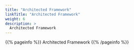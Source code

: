 ```yaml
---
title: "Architected Framework"
linkTitle: "Architected Framework"
weight: 6
description: >
  Architected Framework
---
```


{{% pageinfo %}}
Architected Framework
{{% /pageinfo %}}
